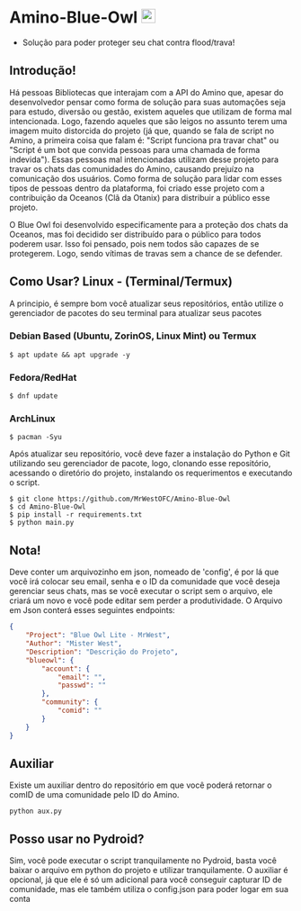 # Amino-Blue-Owl  <img width="25" src="https://upload.wikimedia.org/wikipedia/commons/1/1f/Amino_icon.jpg">
- Solução para poder proteger seu chat contra flood/trava!

<div>

## Introdução!
Há pessoas Bibliotecas que interajam com a API do Amino que, apesar do desenvolvedor pensar como forma de solução para suas automações seja para estudo, diversão ou gestão, existem aqueles que utilizam de forma mal intencionada. Logo, fazendo aqueles que são leigos no assunto terem uma imagem muito distorcida do projeto (já que, quando se fala de script no Amino, a primeira coisa que falam é: "Script funciona pra travar chat" ou "Script é um bot que convida pessoas para uma chamada de forma indevida"). Essas pessoas mal intencionadas utilizam desse projeto para travar os chats das comunidades do Amino, causando prejuízo na comunicação dos usuários. Como forma de solução para lidar com esses tipos de pessoas dentro da plataforma, foi criado esse projeto com a contribuição da Oceanos (Clã da Otanix) para distribuir a público esse projeto.

O Blue Owl foi desenvolvido especificamente para a proteção dos chats da Oceanos, mas foi decidido ser distribuído para o público para todos poderem usar. Isso foi pensado, pois nem todos são capazes de se protegerem. Logo, sendo vítimas de travas sem a chance de se defender.

## Como Usar? Linux - (Terminal/Termux)
A principio, é sempre bom você atualizar seus repositórios, então utilize o gerenciador de pacotes do seu terminal para atualizar seus pacotes

### Debian Based (Ubuntu, ZorinOS, Linux Mint) ou Termux
```
$ apt update && apt upgrade -y
```
### Fedora/RedHat
```
$ dnf update
```
### ArchLinux
```
$ pacman -Syu
```

Após atualizar seu repositório, você deve fazer a instalação do Python e Git utilizando seu gerenciador de pacote, logo, clonando esse repositório, acessando o diretório do projeto, instalando os requerimentos e executando o script.
```
$ git clone https://github.com/MrWestOFC/Amino-Blue-Owl
$ cd Amino-Blue-Owl
$ pip install -r requirements.txt
$ python main.py
```

## Nota!
Deve conter um arquivozinho em json, nomeado de 'config', é por lá que você irá colocar seu email, senha e o ID da comunidade que você deseja gerenciar seus chats, mas se você executar o script sem o arquivo, ele criará um novo e você pode editar sem perder a produtividade. O Arquivo em Json conterá esses seguintes endpoints:
```json
{
    "Project": "Blue Owl Lite - MrWest",
    "Author": "Mister West",
    "Description": "Descrição do Projeto",
    "blueowl": {
        "account": {
            "email": "",
            "passwd": ""
        },
        "community": {
            "comid": ""
        }
    }
}
```
 
## Auxiliar
Existe um auxiliar dentro do repositório em que você poderá retornar o comID de uma comunidade pelo ID do Amino.
```
python aux.py
```
## Posso usar no Pydroid?
Sim, você pode executar o script tranquilamente no Pydroid, basta você baixar o arquivo em python do projeto e utilizar tranquilamente. O auxiliar é opcional, já que ele é só um adicional para você conseguir capturar ID de comunidade, mas ele também utiliza o config.json para poder logar em sua conta
<div/>
  
